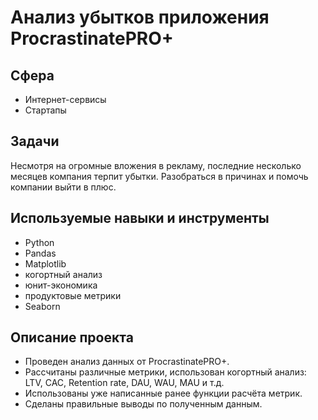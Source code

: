 # Анализ убытков приложения ProcrastinatePRO+
## Сфера
- Интернет-сервисы
- Стартапы
## Задачи
Несмотря на огромные вложения в рекламу, последние несколько месяцев компания терпит убытки.
Разобраться в причинах и помочь компании выйти в плюс.

## Используемые навыки и инструменты
- Python
- Pandas
- Matplotlib
- когортный анализ
- юнит-экономика
- продуктовые метрики
- Seaborn
## Описание проекта
- Проведен анализ данных от ProcrastinatePRO+.
- Рассчитаны различные метрики, использован когортный анализ: LTV, CAC, Retention rate, DAU, WAU, MAU и т.д.
- Использованы уже написанные ранее функции расчёта метрик.
- Сделаны правильные выводы по полученным данным.
